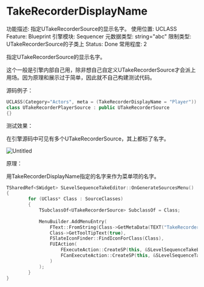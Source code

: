 # TakeRecorderDisplayName

功能描述: 指定UTakeRecorderSource的显示名字。
使用位置: UCLASS
Feature: Blueprint
引擎模块: Sequencer
元数据类型: string="abc"
限制类型: UTakeRecorderSource的子类上
Status: Done
常用程度: 2

指定UTakeRecorderSource的显示名字。

这个一般是引擎内部自己用，除非想自己自定义UTakeRecorderSource才会派上用场。因为原理和展示过于简单，因此就不自己构建测试代码。

源码例子：

```cpp
UCLASS(Category="Actors", meta = (TakeRecorderDisplayName = "Player"))
class UTakeRecorderPlayerSource : public UTakeRecorderSource
{}
```

测试效果：

在引擎源码中可见有多个UTakeRecorderSource，其上都标了名字。

![Untitled](TakeRecorderDisplayName/Untitled.png)

原理：

用TakeRecorderDisplayName指定的名字来作为菜单项的名字。

```cpp
TSharedRef<SWidget> SLevelSequenceTakeEditor::OnGenerateSourcesMenu()
{
		for (UClass* Class : SourceClasses)
		{
			TSubclassOf<UTakeRecorderSource> SubclassOf = Class;
		
			MenuBuilder.AddMenuEntry(
				FText::FromString(Class->GetMetaData(TEXT("TakeRecorderDisplayName"))),
				Class->GetToolTipText(true),
				FSlateIconFinder::FindIconForClass(Class),
				FUIAction(
					FExecuteAction::CreateSP(this, &SLevelSequenceTakeEditor::AddSourceFromClass, SubclassOf),
					FCanExecuteAction::CreateSP(this, &SLevelSequenceTakeEditor::CanAddSourceFromClass, SubclassOf)
				)
			);
		}
}
```